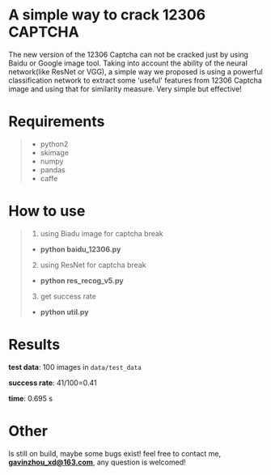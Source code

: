 # A simple way to crack 12306 CAPTCHA
The new version of the 12306 Captcha can not be cracked just by using Baidu or Google image tool. Taking into account the ability of the neural network(like ResNet or VGG), a simple way we proposed is using a powerful classification network to extract some 'useful' features from 12306 Captcha image and using that for similarity measure.
Very simple but effective!

# Requirements

> - python2
> - skimage
> - numpy
> - pandas
> - caffe

# How to use
> 1. using Biadu image for captcha break
> - **python baidu_12306.py**
> 2. using ResNet for captcha break
> - **python res_recog_v5.py**
> 3. get success rate
> - **python util.py**

# Results
**test data**: 100 images in `data/test_data`

**success rate**: 41/100=0.41

**time**: 0.695 s

# Other
Is still on build, maybe some bugs exist!
feel free to contact me, **gavinzhou_xd@163.com**, any question is welcomed!
